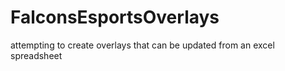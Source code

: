# FalconsEsportsOverlays
 attempting to create overlays that can be updated from an excel spreadsheet
